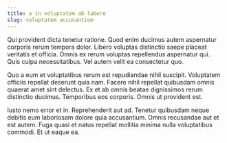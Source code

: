 ```yaml
---
title: a in voluptatem ab labore
slug: voluptatem accusantium
---
```


Qui provident dicta tenetur ratione. Quod enim ducimus autem aspernatur corporis rerum tempora dolor. Libero voluptas distinctio saepe placeat veritatis et officia. Omnis ex rerum voluptas repellendus aspernatur qui. Quis culpa necessitatibus. Vel autem velit ea consectetur quo.

Quo a eum et voluptatibus rerum est repudiandae nihil suscipit. Voluptatem officiis repellat deserunt quia nam. Facere nihil repellat quibusdam omnis quaerat amet sint delectus. Ex et ab omnis beatae dignissimos rerum distinctio ducimus. Temporibus eos corporis. Omnis ut provident est.

Iusto nemo error et in. Reprehenderit aut ad. Tenetur quibusdam neque debitis eum laboriosam dolore quia accusantium. Omnis recusandae aut et est autem. Fuga quasi et natus repellat mollitia minima nulla voluptatibus commodi. Et ut eaque ea.
